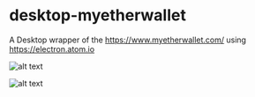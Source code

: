 # desktop-myetherwallet
A Desktop wrapper of the https://www.myetherwallet.com/ using https://electron.atom.io

![alt text](https://i.gyazo.com/f84d7456d5cbf62b0fe99641b7539d39.png)

![alt text](https://i.gyazo.com/65f113e99801bde7e0dae1dd0cf9d530.png)
